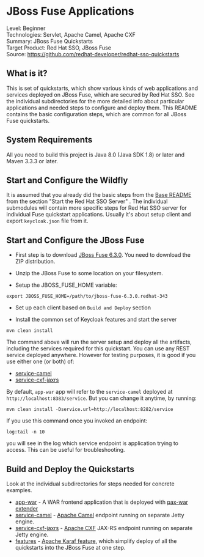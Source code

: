 JBoss Fuse Applications
=======================

Level: Beginner  
Technologies: Servlet, Apache Camel, Apache CXF  
Summary: JBoss Fuse Quickstarts  
Target Product: Red Hat SSO, JBoss Fuse  
Source: <https://github.com/redhat-developer/redhat-sso-quickstarts>  


What is it?
-----------

This is set of quickstarts, which show various kinds of web applications and services deployed on JBoss Fuse, which are secured by Red Hat SSO. See the individual subdirectories
for the more detailed info about particular applications and needed steps to configure and deploy them. This README contains the basic configuration steps, which 
are common for all JBoss Fuse quickstarts.


System Requirements
-------------------

All you need to build this project is Java 8.0 (Java SDK 1.8) or later and Maven 3.3.3 or later.

Start and Configure the Wildfly
-------------------------------

It is assumed that you already did the basic steps from the [Base README](../README.md) from the section "Start the Red Hat SSO Server" .
The individual submodules will contain more specific steps for Red Hat SSO server for individual Fuse quickstart applications. Usually it's about setup client 
and export `keycloak.json` file from it.

Start and Configure the JBoss Fuse
----------------------------------
* First step is to download [JBoss Fuse 6.3.0](https://developers.redhat.com/products/fuse/download/). You need to download the ZIP distribution.

* Unzip the JBoss Fuse to some location on your filesystem.

* Setup the JBOSS_FUSE_HOME variable:

```
export JBOSS_FUSE_HOME=/path/to/jboss-fuse-6.3.0.redhat-343
```

* Set up each client based on `Build and Deploy` section

* Install the common set of Keycloak features and start the server
```
mvn clean install
```

The command above will run the server setup and deploy all the artifacts, including the services required for this quickstart. You can use any REST service deployed anywhere. However for testing purposes, it is good if you use either one (or both) of:

* [service-camel](../fuse63/service-camel/README.md)
* [service-cxf-jaxrs](../fuse63/service-cxf-jaxrs/README.md)

By default, `app-war` app will refer to the `service-camel` deployed at `http://localhost:8383/service`. But you can change it anytime, by running:

```
mvn clean install -Dservice.url=http://localhost:8282/service
```

If you use this command once you invoked an endpoint:
```
log:tail -n 10
```
you will see in the log which service endpoint is application trying to access. This can be useful for troubleshooting.

Build and Deploy the Quickstarts
--------------------------------

Look at the individual subdirectories for steps needed for concrete examples.

* [app-war](app-war/README.md) - A WAR frontend application that is deployed with [pax-war extender](https://ops4j1.jira.com/wiki/display/ops4j/Pax+Web+Extender+-+War)
* [service-camel](service-camel/README.md) - [Apache Camel](http://camel.apache.org/) endpoint running on separate Jetty engine.
* [service-cxf-jaxrs](service-cxf-jaxrs/README.md) - [Apache CXF](http://cxf.apache.org/) JAX-RS endpoint running on separate Jetty engine.
* [features](features/README.md) - [Apache Karaf feature](https://karaf.apache.org/manual/latest-2.x/users-guide/provisioning.html), which simplify deploy of all the quickstarts into the JBoss Fuse at one step.
